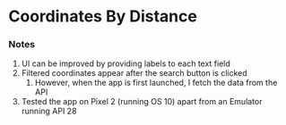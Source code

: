 Coordinates By Distance
=======================

### Notes
1. UI can be improved by providing labels to each text field
1. Filtered coordinates appear after the search button is clicked
    1. However, when the app is first launched, I fetch the data from the API 
1. Tested the app on Pixel 2 (running OS 10) apart from an Emulator running API 28